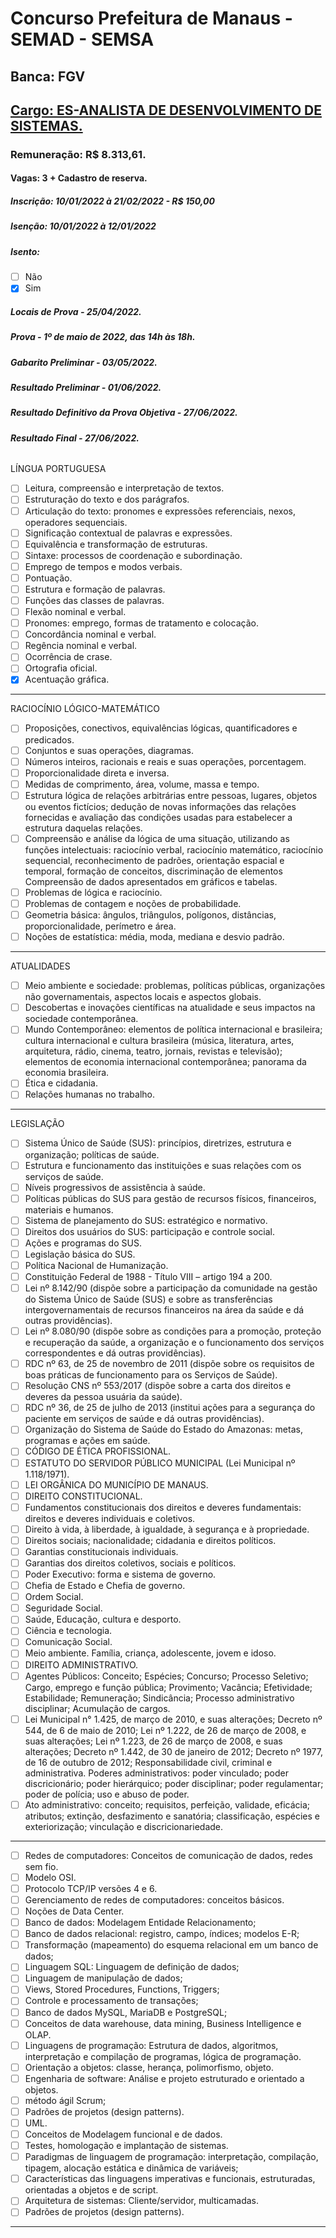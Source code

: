 # Concurso Prefeitura de Manaus - SEMAD - SEMSA

## Banca: FGV
## [Cargo: ES-ANALISTA DE DESENVOLVIMENTO DE SISTEMAS.](https://conhecimento.fgv.br/concursos/semad22/002)
### Remuneração: R$ 8.313,61.
#### Vagas: 3 + Cadastro de reserva.

##### Inscrição: 10/01/2022 à 21/02/2022 - R$ 150,00
##### Isenção: 10/01/2022 à 12/01/2022 
##### Isento:
* [ ] Não 
* [x] Sim
##### Locais de Prova - 25/04/2022.
##### Prova - 1º de maio de 2022, das 14h às 18h.
##### Gabarito Preliminar - 03/05/2022.
##### Resultado Preliminar - 01/06/2022.
##### Resultado Definitivo da Prova Objetiva - 27/06/2022.
##### Resultado Final - 27/06/2022.

###### 

LÍNGUA PORTUGUESA 

* [ ] Leitura, compreensão e interpretação de textos.
* [ ] Estruturação do texto e dos parágrafos.
* [ ] Articulação do texto: pronomes e expressões referenciais, nexos, operadores sequenciais.
* [ ] Significação contextual de palavras e expressões. 
* [ ] Equivalência e transformação de estruturas.
* [ ] Sintaxe: processos de coordenação e subordinação.
* [ ] Emprego de tempos e modos verbais.
* [ ] Pontuação.
* [ ] Estrutura e formação de palavras.
* [ ] Funções das classes de palavras.
* [ ] Flexão nominal e verbal.
* [ ] Pronomes: emprego, formas de tratamento e colocação.
* [ ] Concordância nominal e verbal.
* [ ] Regência nominal e verbal.
* [ ] Ocorrência de crase.
* [ ] Ortografia oficial.
* [x] Acentuação gráfica. 
-----------------------------------------------------------------------------------------------------------------------------

RACIOCÍNIO LÓGICO-MATEMÁTICO 
* [ ] Proposições, conectivos, equivalências lógicas, quantificadores e predicados.
* [ ] Conjuntos e suas operações, diagramas. 
* [ ] Números inteiros, racionais e reais e suas operações, porcentagem.
* [ ] Proporcionalidade direta e inversa.
* [ ] Medidas de comprimento, área, volume, massa e tempo.
* [ ] Estrutura lógica de relações arbitrárias entre pessoas, lugares, objetos ou eventos fictícios; dedução de novas informações das relações fornecidas e avaliação das condições usadas para estabelecer a estrutura daquelas relações.
* [ ] Compreensão e análise da lógica de uma situação, utilizando as funções intelectuais: raciocínio verbal, raciocínio matemático, raciocínio sequencial, reconhecimento de padrões, orientação espacial e temporal, formação de conceitos, discriminação de elementos Compreensão de dados apresentados em 
gráficos e tabelas.
* [ ] Problemas de lógica e raciocínio.
* [ ] Problemas de contagem e noções de probabilidade.
* [ ] Geometria básica: ângulos, triângulos, polígonos, distâncias, proporcionalidade, perímetro e área.
* [ ] Noções de estatística: média, moda, mediana e desvio padrão.

-----------------------------------------------------------------------------------------------------------------------------

ATUALIDADES
* [ ] Meio ambiente e sociedade: problemas, políticas públicas, organizações não governamentais, aspectos locais e 
aspectos globais.
* [ ] Descobertas e inovações científicas na atualidade e seus impactos na sociedade contemporânea. 
* [ ] Mundo Contemporâneo: elementos de política internacional e brasileira; cultura internacional e cultura brasileira 
(música, literatura, artes, arquitetura, rádio, cinema, teatro, jornais, revistas e televisão); elementos de economia 
internacional contemporânea; panorama da economia brasileira.
* [ ] Ética e cidadania.
* [ ] Relações humanas no trabalho.

-----------------------------------------------------------------------------------------------------------------------------

LEGISLAÇÃO 
* [ ] Sistema Único de Saúde (SUS): princípios, diretrizes, estrutura e organização; políticas de saúde.
* [ ] Estrutura e funcionamento das instituições e suas relações com os serviços de saúde.
* [ ] Níveis progressivos de assistência à saúde. 
* [ ] Políticas públicas do SUS para gestão de recursos físicos, financeiros, materiais e humanos.
* [ ] Sistema de planejamento do SUS: estratégico e normativo.
* [ ] Direitos dos usuários do SUS: participação e controle social.
* [ ]  Ações e programas do SUS.
* [ ] Legislação básica do SUS.
* [ ] Política Nacional de Humanização.
* [ ] Constituição Federal de 1988 - Título VIII – artigo 194 a 200.
* [ ] Lei nº 8.142/90 (dispõe sobre a participação da comunidade na gestão do Sistema Único de Saúde (SUS) e 
sobre as transferências intergovernamentais de recursos financeiros na área da saúde e dá outras providências).
* [ ] Lei nº 8.080/90 (dispõe sobre as condições para a promoção, proteção e recuperação da saúde, a organização e o 
funcionamento dos serviços correspondentes e dá outras providências).
* [ ] RDC nº 63, de 25 de novembro de 2011 (dispõe sobre os requisitos de boas práticas de funcionamento para os Serviços de Saúde).
* [ ] Resolução CNS nº 553/2017 (dispõe sobre a carta dos direitos e deveres da pessoa usuária da saúde).
* [ ] RDC nº 36, de 25 de julho de 2013 (institui ações para a segurança do paciente em serviços de saúde e dá outras providências).
* [ ] Organização do Sistema de Saúde do Estado do Amazonas: metas, programas e ações em saúde.
* [ ] CÓDIGO DE ÉTICA PROFISSIONAL.
* [ ] ESTATUTO DO SERVIDOR PÚBLICO MUNICIPAL (Lei Municipal nº 1.118/1971).
* [ ] LEI ORGÂNICA DO MUNICÍPIO DE MANAUS.
* [ ] DIREITO CONSTITUCIONAL.
* [ ] Fundamentos constitucionais dos direitos e deveres fundamentais: direitos e deveres individuais e 
coletivos.
* [ ] Direito à vida, à liberdade, à igualdade, à segurança e à propriedade.
* [ ] Direitos sociais; nacionalidade; cidadania e direitos políticos.
* [ ] Garantias constitucionais individuais.
* [ ] Garantias dos direitos coletivos, sociais e políticos.
* [ ] Poder Executivo: forma e sistema de governo.
* [ ] Chefia de Estado e Chefia de governo.
* [ ] Ordem Social.
* [ ] Seguridade Social. 
* [ ] Saúde, Educação, cultura e desporto.
* [ ] Ciência e tecnologia.
* [ ] Comunicação Social.
* [ ] Meio ambiente. Família, criança, adolescente, jovem e idoso.
* [ ] DIREITO ADMINISTRATIVO.
* [ ] Agentes Públicos: Conceito; Espécies; Concurso; Processo Seletivo; Cargo, emprego e função pública; Provimento; Vacância; Efetividade; Estabilidade; Remuneração; 
Sindicância; Processo administrativo disciplinar; Acumulação de cargos.
* [ ] Lei Municipal n° 1.425, de março de 2010, e suas alterações; Decreto nº 544, de 6 de maio de 2010; Lei nº 1.222, de 26 de março de 2008, e suas alterações; Lei 
nº 1.223, de 26 de março de 2008, e suas alterações; Decreto nº 1.442, de 30 de janeiro de 2012; Decreto nº 1977, de 16 de outubro de 2012; Responsabilidade civil, criminal e administrativa. Poderes administrativos: poder vinculado; poder discricionário; poder hierárquico; poder disciplinar; poder regulamentar; poder de polícia; uso e abuso de poder.
* [ ] Ato administrativo: conceito; requisitos, perfeição, validade, eficácia; atributos; extinção, desfazimento e 
sanatória; classificação, espécies e exteriorização; vinculação e discricionariedade.

-----------------------------------------------------------------------------------------------------------------------------

* [ ] Redes de computadores: Conceitos de comunicação de dados, redes sem fio.
* [ ] Modelo OSI.
* [ ] Protocolo TCP/IP versões 4 e 6.
* [ ] Gerenciamento de redes de computadores: conceitos básicos.
* [ ] Noções de Data Center.
* [ ] Banco de dados: Modelagem Entidade Relacionamento;
* [ ] Banco de dados relacional: registro, campo, índices; modelos E-R;
* [ ] Transformação (mapeamento) do esquema relacional em um banco de dados;
* [ ] Linguagem SQL: Linguagem de definição de dados;
* [ ] Linguagem de manipulação de dados;
* [ ] Views, Stored Procedures, Functions, Triggers;
* [ ] Controle e processamento de transações;
* [ ] Banco de dados MySQL, MariaDB e PostgreSQL;
* [ ] Conceitos de data warehouse, data mining, Business Intelligence e OLAP.
* [ ] Linguagens de programação: Estrutura de dados, algoritmos, interpretação e compilação de programas, lógica de programação.
* [ ] Orientação a objetos: classe, herança, polimorfismo, objeto.
* [ ] Engenharia de software: Análise e projeto estruturado e orientado a objetos.
* [ ] método ágil Scrum;
* [ ] Padrões de projetos (design patterns).
* [ ] UML.
* [ ] Conceitos de Modelagem funcional e de dados.
* [ ] Testes, homologação e implantação de sistemas.
* [ ] Paradigmas de linguagem de programação: interpretação, compilação, tipagem, alocação estática e dinâmica de variáveis;
* [ ] Características das linguagens imperativas e funcionais, estruturadas, orientadas a objetos e de script.
* [ ] Arquitetura de sistemas: Cliente/servidor, multicamadas.
* [ ] Padrões de projetos (design patterns).
-----------------------------------------------------------------------------------------------------------------------------------

